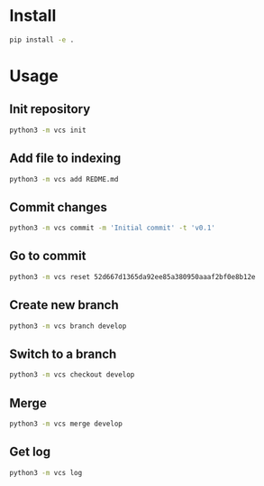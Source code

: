 # Install
```bash
pip install -e .
```

# Usage

## Init repository
```bash
python3 -m vcs init
```

## Add file to indexing
```bash
python3 -m vcs add REDME.md
```

## Commit changes
```bash
python3 -m vcs commit -m 'Initial commit' -t 'v0.1'
```

## Go to commit
```bash
python3 -m vcs reset 52d667d1365da92ee85a380950aaaf2bf0e8b12e
```

## Create new branch
```bash
python3 -m vcs branch develop
```

## Switch to a branch
```bash
python3 -m vcs checkout develop
```

## Merge
```bash
python3 -m vcs merge develop
```

## Get log
```bash
python3 -m vcs log
```
